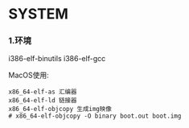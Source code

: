 # SYSTEM

### 1.环境

i386-elf-binutils i386-elf-gcc

MacOS使用:

```shell
x86_64-elf-as 汇编器
x86_64-elf-ld 链接器
x86_64-elf-objcopy 生成img映像
# x86_64-elf-objcopy -O binary boot.out boot.img
```